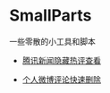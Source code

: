 # SmallParts

一些零散的小工具和脚本

- [腾讯新闻隐藏热评查看](https://github.com/clownvary/LittleProjs/tree/master/TencentNewsHotLook)

- [个人微博评论快速删除](https://github.com/clownvary/LittleProjs/tree/master/WeiboCommentDel)
